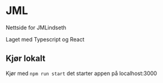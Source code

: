# JML

Nettside for JMLindseth  

Laget med Typescript og React

## Kjør lokalt
Kjør med `npm run start` det starter appen på localhost:3000  
